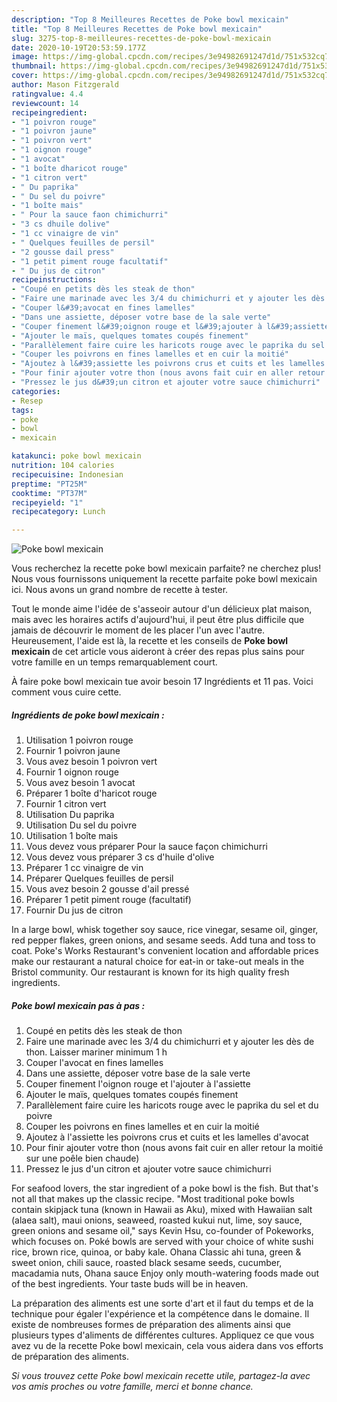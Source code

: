 ```yaml
---
description: "Top 8 Meilleures Recettes de Poke bowl mexicain"
title: "Top 8 Meilleures Recettes de Poke bowl mexicain"
slug: 3275-top-8-meilleures-recettes-de-poke-bowl-mexicain
date: 2020-10-19T20:53:59.177Z
image: https://img-global.cpcdn.com/recipes/3e94982691247d1d/751x532cq70/poke-bowl-mexicain-photo-principale-de-la-recette.jpg
thumbnail: https://img-global.cpcdn.com/recipes/3e94982691247d1d/751x532cq70/poke-bowl-mexicain-photo-principale-de-la-recette.jpg
cover: https://img-global.cpcdn.com/recipes/3e94982691247d1d/751x532cq70/poke-bowl-mexicain-photo-principale-de-la-recette.jpg
author: Mason Fitzgerald
ratingvalue: 4.4
reviewcount: 14
recipeingredient:
- "1 poivron rouge"
- "1 poivron jaune"
- "1 poivron vert"
- "1 oignon rouge"
- "1 avocat"
- "1 boîte dharicot rouge"
- "1 citron vert"
- " Du paprika"
- " Du sel du poivre"
- "1 boîte mais"
- " Pour la sauce faon chimichurri"
- "3 cs dhuile dolive"
- "1 cc vinaigre de vin"
- " Quelques feuilles de persil"
- "2 gousse dail press"
- "1 petit piment rouge facultatif"
- " Du jus de citron"
recipeinstructions:
- "Coupé en petits dès les steak de thon"
- "Faire une marinade avec les 3/4 du chimichurri et y ajouter les dès de thon. Laisser mariner minimum 1 h"
- "Couper l&#39;avocat en fines lamelles"
- "Dans une assiette, déposer votre base de la sale verte"
- "Couper finement l&#39;oignon rouge et l&#39;ajouter à l&#39;assiette"
- "Ajouter le maïs, quelques tomates coupés finement"
- "Parallèlement faire cuire les haricots rouge avec le paprika du sel et du poivre"
- "Couper les poivrons en fines lamelles et en cuir la moitié"
- "Ajoutez à l&#39;assiette les poivrons crus et cuits et les lamelles d&#39;avocat"
- "Pour finir ajouter votre thon (nous avons fait cuir en aller retour la moitié sur une poêle bien chaude)"
- "Pressez le jus d&#39;un citron et ajouter votre sauce chimichurri"
categories:
- Resep
tags:
- poke
- bowl
- mexicain

katakunci: poke bowl mexicain 
nutrition: 104 calories
recipecuisine: Indonesian
preptime: "PT25M"
cooktime: "PT37M"
recipeyield: "1"
recipecategory: Lunch

---
```



![Poke bowl mexicain](https://img-global.cpcdn.com/recipes/3e94982691247d1d/751x532cq70/poke-bowl-mexicain-photo-principale-de-la-recette.jpg)

Vous recherchez la recette poke bowl mexicain parfaite? ne cherchez plus! Nous vous fournissons uniquement la recette parfaite poke bowl mexicain ici. Nous avons un grand nombre de recette à tester.

Tout le monde aime l'idée de s'asseoir autour d'un délicieux plat maison, mais avec les horaires actifs d'aujourd'hui, il peut être plus difficile que jamais de découvrir le moment de les placer l'un avec l'autre. Heureusement, l'aide est là, la recette et les conseils de <strong> Poke bowl mexicain </strong> de cet article vous aideront à créer des repas plus sains pour votre famille en un temps remarquablement court.

<!--inarticleads1-->

À faire poke bowl mexicain tue avoir besoin 17 Ingrédients et 11 pas. Voici comment vous cuire cette.

##### Ingrédients de poke bowl mexicain :

1. Utilisation 1 poivron rouge
1. Fournir 1 poivron jaune
1. Vous avez besoin 1 poivron vert
1. Fournir 1 oignon rouge
1. Vous avez besoin 1 avocat
1. Préparer 1 boîte d&#39;haricot rouge
1. Fournir 1 citron vert
1. Utilisation  Du paprika
1. Utilisation  Du sel du poivre
1. Utilisation 1 boîte mais
1. Vous devez vous préparer  Pour la sauce façon chimichurri
1. Vous devez vous préparer 3 cs d&#39;huile d&#39;olive
1. Préparer 1 cc vinaigre de vin
1. Préparer  Quelques feuilles de persil
1. Vous avez besoin 2 gousse d&#39;ail pressé
1. Préparer 1 petit piment rouge (facultatif)
1. Fournir  Du jus de citron


In a large bowl, whisk together soy sauce, rice vinegar, sesame oil, ginger, red pepper flakes, green onions, and sesame seeds. Add tuna and toss to coat. Poke&#39;s Works Restaurant&#39;s convenient location and affordable prices make our restaurant a natural choice for eat-in or take-out meals in the Bristol community. Our restaurant is known for its high quality fresh ingredients. 

<!--inarticleads2-->

##### Poke bowl mexicain pas à pas :

1. Coupé en petits dès les steak de thon
1. Faire une marinade avec les 3/4 du chimichurri et y ajouter les dès de thon. Laisser mariner minimum 1 h
1. Couper l&#39;avocat en fines lamelles
1. Dans une assiette, déposer votre base de la sale verte
1. Couper finement l&#39;oignon rouge et l&#39;ajouter à l&#39;assiette
1. Ajouter le maïs, quelques tomates coupés finement
1. Parallèlement faire cuire les haricots rouge avec le paprika du sel et du poivre
1. Couper les poivrons en fines lamelles et en cuir la moitié
1. Ajoutez à l&#39;assiette les poivrons crus et cuits et les lamelles d&#39;avocat
1. Pour finir ajouter votre thon (nous avons fait cuir en aller retour la moitié sur une poêle bien chaude)
1. Pressez le jus d&#39;un citron et ajouter votre sauce chimichurri


For seafood lovers, the star ingredient of a poke bowl is the fish. But that&#39;s not all that makes up the classic recipe. &#34;Most traditional poke bowls contain skipjack tuna (known in Hawaii as Aku), mixed with Hawaiian salt (alaea salt), maui onions, seaweed, roasted kukui nut, lime, soy sauce, green onions and sesame oil,&#34; says Kevin Hsu, co-founder of Pokeworks, which focuses on. Poké bowls are served with your choice of white sushi rice, brown rice, quinoa, or baby kale. Ohana Classic ahi tuna, green &amp; sweet onion, chili sauce, roasted black sesame seeds, cucumber, macadamia nuts, Ohana sauce Enjoy only mouth-watering foods made out of the best ingredients. Your taste buds will be in heaven. 

<!--inarticleads1-->

<p>
La préparation des aliments est une sorte d'art et il faut du temps et de la technique pour égaler l'expérience et la compétence dans le domaine. Il existe de nombreuses formes de préparation des aliments ainsi que plusieurs types d'aliments de différentes cultures. Appliquez ce que vous avez vu de la recette Poke bowl mexicain, cela vous aidera dans vos efforts de préparation des aliments.
</p>

<p>
<i>Si vous trouvez cette Poke bowl mexicain recette utile, partagez-la avec vos amis proches ou votre famille, merci et bonne chance.</i>
</p>
